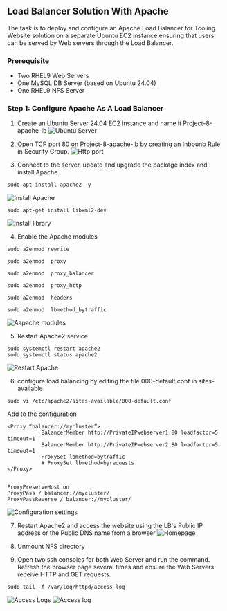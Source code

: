 ## Load Balancer Solution With Apache
The task is to deploy and configure an Apache Load Balancer for Tooling Website solution on a separate Ubuntu EC2 instance ensuring that users can be served by Web servers through the Load Balancer.

### Prerequisite
* Two RHEL9 Web Servers
* One MySQL DB Server (based on Ubuntu 24.04)
* One RHEL9 NFS Server

### Step 1: Configure Apache As A Load Balancer
1. Create an Ubuntu Server 24.04 EC2 instance and name it Project-8-apache-lb
![Ubuntu Server](images/ubuntu.jpg)

2. Open TCP port 80 on Project-8-apache-lb by creating an Inbounb Rule in Security Group.
![Http port](images/inbound.jpg)

3. Connect to the server, update and upgrade the package index and install Apache.
```
sudo apt install apache2 -y
```
![Install Apache](images/install_apache.jpg)   
```
sudo apt-get install libxml2-dev
```
![Install library](images/install_lib.jpg)   

4. Enable the Apache modules
```
sudo a2enmod rewrite

sudo a2enmod  proxy

sudo a2enmod  proxy_balancer

sudo a2enmod  proxy_http

sudo a2enmod  headers

sudo a2enmod  lbmethod_bytraffic
```
![Aapache modules](images/modules.jpg)   

5. Restart Apache2 service
```
sudo systemctl restart apache2
sudo systemctl status apache2
```
![Restart Apache](images/restart.jpg)    

6. configure load balancing by editing the file 000-default.conf in sites-available
```
sudo vi /etc/apache2/sites-available/000-default.conf
```
Add to the configuration
```
<Proxy “balancer://mycluster”>
           BalancerMember http://PrivateIPwebserver1:80 loadfactor=5 timeout=1
           BalancerMember http://PrivateIPwebserver2:80 loadfactor=5 timeout=1
           ProxySet lbmethod=bytraffic
           # ProxySet lbmethod=byrequests
</Proxy>


ProxyPreserveHost on
ProxyPass / balancer://mycluster/
ProxyPassReverse / balancer://mycluster/
```
![Configuration settings](images/conf.jpg)   

7. Restart Apache2 and access the website using the LB's Public IP address or the Public DNS name from a browser
![Homepage](images/homepage.jpg)

8. Unmount NFS directory

9. Open two ssh consoles for both Web Server and run the command. Refresh the browser page several times and ensure the Web Servers receive HTTP and GET requests.
```
sudo tail -f /var/log/httpd/access_log
```
![Access Logs](images/access.jpg)
![Access log](images/access1.jpg) 